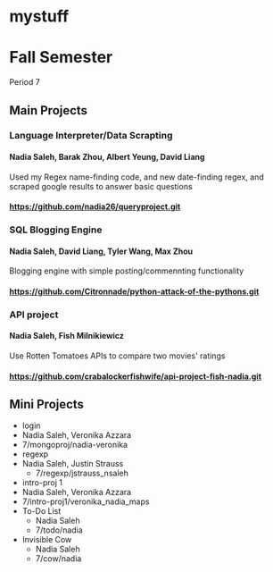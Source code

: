 mystuff
==========

# Fall Semester
Period 7

## Main Projects

### Language Interpreter/Data Scrapting
#### Nadia Saleh, Barak Zhou, Albert Yeung, David Liang
Used my Regex name-finding code, and new date-finding regex, and scraped google results to answer basic questions
#### https://github.com/nadia26/queryproject.git

### SQL Blogging Engine
#### Nadia Saleh, David Liang, Tyler Wang, Max Zhou
Blogging engine with simple posting/commennting functionality
#### https://github.com/Citronnade/python-attack-of-the-pythons.git

### API project
#### Nadia Saleh, Fish Milnikiewicz
Use Rotten Tomatoes APIs to compare two movies' ratings
#### https://github.com/crabalockerfishwife/api-project-fish-nadia.git

## Mini Projects

 * login
  * Nadia Saleh, Veronika Azzara
  * 7/mongoproj/nadia-veronika
 * regexp
  * Nadia Saleh, Justin Strauss
	* 7/regexp/jstrauss_nsaleh
 * intro-proj 1
  * Nadia Saleh, Veronika Azzara
  * 7/intro-proj1/veronika_nadia_maps
* To-Do List
  * Nadia Saleh
  * 7/todo/nadia
* Invisible Cow
  * Nadia Saleh
  * 7/cow/nadia
